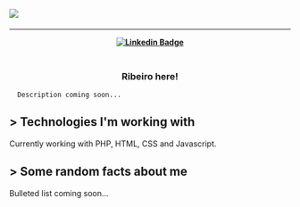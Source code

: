 ![](https://giphy.com/gifs/computador-gu-tecnology-bGgsc5mWoryfgKBx1u?utm_source=media-link&utm_medium=landing&utm_campaign=Media%20Links&utm_term=)

<h4 align="center">
  <!--<img src="img/cover.jpg" />-->
  <hr>

  [![Linkedin Badge](https://img.shields.io/badge/-Linkedin-blue?style=for-the-badge&logo=Linkedin&logoColor=white&link=https://github.com/lucasribeiro1024b)](https://www.linkedin.com/in/lucas-ribeiro-php-developer/)

</h4>

<h3 align="center">
  <br>
  Ribeiro here!
  <br>
</h3>

```
  Description coming soon...
```

## > Technologies I'm working with
  Currently working with PHP, HTML, CSS and Javascript.
## > Some random facts about me
  Bulleted list coming soon...
